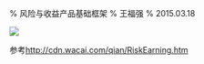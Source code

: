 % 风险与收益产品基础框架
% 王福强
% 2015.03.18

![](images/risk-profit-ladder.png)

参考<http://cdn.wacai.com/qian/RiskEarning.htm>